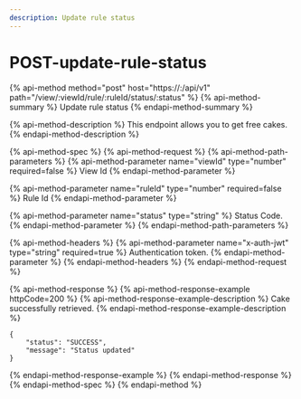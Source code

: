 ```yaml
---
description: Update rule status
---
```


# POST-update-rule-status

{% api-method method="post" host="https://<host>:<port>/api/v1" path="/view/:viewId/rule/:ruleId/status/:status" %}
{% api-method-summary %}
Update rule status
{% endapi-method-summary %}

{% api-method-description %}
This endpoint allows you to get free cakes.
{% endapi-method-description %}

{% api-method-spec %}
{% api-method-request %}
{% api-method-path-parameters %}
{% api-method-parameter name="viewId" type="number" required=false %}
View Id
{% endapi-method-parameter %}

{% api-method-parameter name="ruleId" type="number" required=false %}
Rule Id
{% endapi-method-parameter %}

{% api-method-parameter name="status" type="string" %}
Status Code.
{% endapi-method-parameter %}
{% endapi-method-path-parameters %}

{% api-method-headers %}
{% api-method-parameter name="x-auth-jwt" type="string" required=true %}
Authentication token.
{% endapi-method-parameter %}
{% endapi-method-headers %}
{% endapi-method-request %}

{% api-method-response %}
{% api-method-response-example httpCode=200 %}
{% api-method-response-example-description %}
Cake successfully retrieved.
{% endapi-method-response-example-description %}

```
{
    "status": "SUCCESS",
    "message": "Status updated"
}
```
{% endapi-method-response-example %}
{% endapi-method-response %}
{% endapi-method-spec %}
{% endapi-method %}



